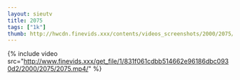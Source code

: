 ```yaml
--- 
layout: sieutv
title: 2075
tags: ["1k"]
thumb: http://hwcdn.finevids.xxx/contents/videos_screenshots/2000/2075/preview.mp4.jpg
---
```

{% include video src="http://www.finevids.xxx/get_file/1/831f061cdbb514662e96186dbc0930d2/2000/2075/2075.mp4/" %} 

